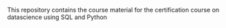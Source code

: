 This repository contains the course material for the certification course on datascience using SQL and Python
